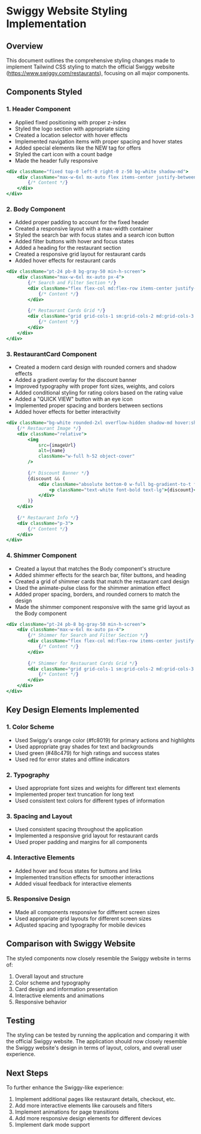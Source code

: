 # Swiggy Website Styling Implementation

## Overview
This document outlines the comprehensive styling changes made to implement Tailwind CSS styling to match the official Swiggy website (https://www.swiggy.com/restaurants), focusing on all major components.

## Components Styled

### 1. Header Component
- Applied fixed positioning with proper z-index
- Styled the logo section with appropriate sizing
- Created a location selector with hover effects
- Implemented navigation items with proper spacing and hover states
- Added special elements like the NEW tag for offers
- Styled the cart icon with a count badge
- Made the header fully responsive

```jsx
<div className="fixed top-0 left-0 right-0 z-50 bg-white shadow-md">
    <div className="max-w-6xl mx-auto flex items-center justify-between px-4 py-3">
        {/* Content */}
    </div>
</div>
```

### 2. Body Component
- Added proper padding to account for the fixed header
- Created a responsive layout with a max-width container
- Styled the search bar with focus states and a search icon button
- Added filter buttons with hover and focus states
- Added a heading for the restaurant section
- Created a responsive grid layout for restaurant cards
- Added hover effects for restaurant cards

```jsx
<div className="pt-24 pb-8 bg-gray-50 min-h-screen">
    <div className="max-w-6xl mx-auto px-4">
        {/* Search and Filter Section */}
        <div className="flex flex-col md:flex-row items-center justify-between mb-6">
            {/* Content */}
        </div>
        
        {/* Restaurant Cards Grid */}
        <div className="grid grid-cols-1 sm:grid-cols-2 md:grid-cols-3 lg:grid-cols-4 gap-6">
            {/* Content */}
        </div>
    </div>
</div>
```

### 3. RestaurantCard Component
- Created a modern card design with rounded corners and shadow effects
- Added a gradient overlay for the discount banner
- Improved typography with proper font sizes, weights, and colors
- Added conditional styling for rating colors based on the rating value
- Added a "QUICK VIEW" button with an eye icon
- Implemented proper spacing and borders between sections
- Added hover effects for better interactivity

```jsx
<div className="bg-white rounded-2xl overflow-hidden shadow-md hover:shadow-lg transition-shadow duration-200">
    {/* Restaurant Image */}
    <div className="relative">
        <img
            src={imageUrl}
            alt={name}
            className="w-full h-52 object-cover"
        />
        
        {/* Discount Banner */}
        {discount && (
            <div className="absolute bottom-0 w-full bg-gradient-to-t from-black to-transparent p-2">
                <p className="text-white font-bold text-lg">{discount}</p>
            </div>
        )}
    </div>
    
    {/* Restaurant Info */}
    <div className="p-3">
        {/* Content */}
    </div>
</div>
```

### 4. Shimmer Component
- Created a layout that matches the Body component's structure
- Added shimmer effects for the search bar, filter buttons, and heading
- Created a grid of shimmer cards that match the restaurant card design
- Used the animate-pulse class for the shimmer animation effect
- Added proper spacing, borders, and rounded corners to match the design
- Made the shimmer component responsive with the same grid layout as the Body component

```jsx
<div className="pt-24 pb-8 bg-gray-50 min-h-screen">
    <div className="max-w-6xl mx-auto px-4">
        {/* Shimmer for Search and Filter Section */}
        <div className="flex flex-col md:flex-row items-center justify-between mb-6">
            {/* Content */}
        </div>
        
        {/* Shimmer for Restaurant Cards Grid */}
        <div className="grid grid-cols-1 sm:grid-cols-2 md:grid-cols-3 lg:grid-cols-4 gap-6">
            {/* Content */}
        </div>
    </div>
</div>
```

## Key Design Elements Implemented

### 1. Color Scheme
- Used Swiggy's orange color (#fc8019) for primary actions and highlights
- Used appropriate gray shades for text and backgrounds
- Used green (#48c479) for high ratings and success states
- Used red for error states and offline indicators

### 2. Typography
- Used appropriate font sizes and weights for different text elements
- Implemented proper text truncation for long text
- Used consistent text colors for different types of information

### 3. Spacing and Layout
- Used consistent spacing throughout the application
- Implemented a responsive grid layout for restaurant cards
- Used proper padding and margins for all components

### 4. Interactive Elements
- Added hover and focus states for buttons and links
- Implemented transition effects for smoother interactions
- Added visual feedback for interactive elements

### 5. Responsive Design
- Made all components responsive for different screen sizes
- Used appropriate grid layouts for different screen sizes
- Adjusted spacing and typography for mobile devices

## Comparison with Swiggy Website

The styled components now closely resemble the Swiggy website in terms of:

1. Overall layout and structure
2. Color scheme and typography
3. Card design and information presentation
4. Interactive elements and animations
5. Responsive behavior

## Testing

The styling can be tested by running the application and comparing it with the official Swiggy website. The application should now closely resemble the Swiggy website's design in terms of layout, colors, and overall user experience.

## Next Steps

To further enhance the Swiggy-like experience:

1. Implement additional pages like restaurant details, checkout, etc.
2. Add more interactive elements like carousels and filters
3. Implement animations for page transitions
4. Add more responsive design elements for different devices
5. Implement dark mode support